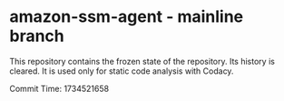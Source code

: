 # amazon-ssm-agent - mainline branch

This repository contains the frozen state of the repository.
Its history is cleared. It is used only for static code
analysis with Codacy.

Commit Time: 1734521658